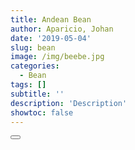 ```yaml
---
title: Andean Bean
author: Aparicio, Johan
date: '2019-05-04'
slug: bean
image: /img/beebe.jpg 
categories:
  - Bean
tags: []
subtitle: ''
description: 'Description'
showtoc: false
---
```


<link href="/style.css" rel="stylesheet"></link> 


<button onclick="topFunction()" id="myBtn" title="Go to top"><i class="fa fa-arrow-up"></i></button>


<!--  Pruebas -->


 <script type="text/javascript" src="/java.js"></script>
 
 
  <!-- Javascript  <script type="text/javascript" src="/java.js"></script>  -->





